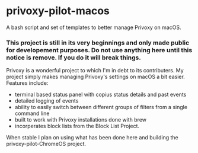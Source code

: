 # privoxy-pilot-macos
A bash script and set of templates to better manage Privoxy on macOS.

### **This project is still in its very beginnings and only made public for developement purposes. Do not use anything here until this notice is remove. If you do it will break things.** 

Privoxy is a wonderful project to which I'm in debt to its contributers. My project simply makes managing Privoxy's settings on macOS a bit easier. Features include:

- terminal based status panel with copius status details and past events
- detailed logging of events
- ability to easily switch between different groups of filters from a single command line
- built to work with Privoxy installations done with brew
- incorperates block lists from the Block List Project.

When stable I plan on using what has been done here and building the privoxy-pilot-ChromeOS project.

